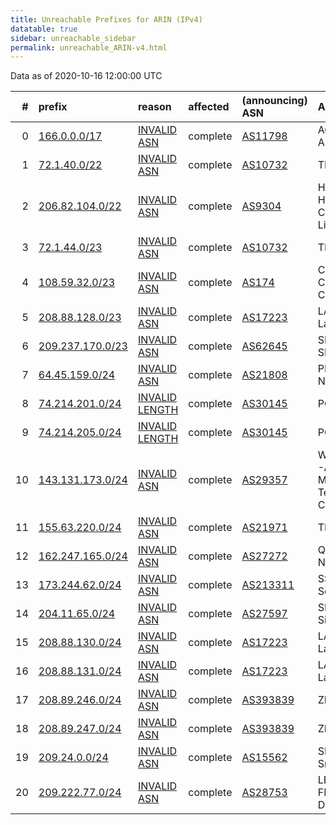 ```yaml
---
title: Unreachable Prefixes for ARIN (IPv4)
datatable: true
sidebar: unreachable_sidebar
permalink: unreachable_ARIN-v4.html
---
```


Data as of 2020-10-16 12:00:00 UTC


<div class="datatable-begin"></div>

|   # | prefix                                                     | reason                                                                                                    | affected   | (announcing) ASN                         | AS Name                                                         |   unreachable /24s |
|----:|:-----------------------------------------------------------|:----------------------------------------------------------------------------------------------------------|:-----------|:-----------------------------------------|:----------------------------------------------------------------|-------------------:|
|   0 | [166.0.0.0/17](https://stat.ripe.net/166.0.0.0/17)         | [INVALID ASN](https://rpki-validator.ripe.net/announcement-preview?asn=AS11798&prefix=166.0.0.0/17)       | complete   | [AS11798](unreachable_AS11798-v4.html)   | ACEDATACENTERS-AS-1                                             |                128 |
|   1 | [72.1.40.0/22](https://stat.ripe.net/72.1.40.0/22)         | [INVALID ASN](https://rpki-validator.ripe.net/announcement-preview?asn=AS10732&prefix=72.1.40.0/22)       | complete   | [AS10732](unreachable_AS10732-v4.html)   | TIERRANET                                                       |                  4 |
|   2 | [206.82.104.0/22](https://stat.ripe.net/206.82.104.0/22)   | [INVALID ASN](https://rpki-validator.ripe.net/announcement-preview?asn=AS9304&prefix=206.82.104.0/22)     | complete   | [AS9304](unreachable_AS9304-v4.html)     | HUTCHISON-AS-AP HGC Global Communications Limited               |                  4 |
|   3 | [72.1.44.0/23](https://stat.ripe.net/72.1.44.0/23)         | [INVALID ASN](https://rpki-validator.ripe.net/announcement-preview?asn=AS10732&prefix=72.1.44.0/23)       | complete   | [AS10732](unreachable_AS10732-v4.html)   | TIERRANET                                                       |                  2 |
|   4 | [108.59.32.0/23](https://stat.ripe.net/108.59.32.0/23)     | [INVALID ASN](https://rpki-validator.ripe.net/announcement-preview?asn=AS174&prefix=108.59.32.0/23)       | complete   | [AS174](unreachable_AS174-v4.html)       | COGENT-174 - Cogent Communications                              |                  2 |
|   5 | [208.88.128.0/23](https://stat.ripe.net/208.88.128.0/23)   | [INVALID ASN](https://rpki-validator.ripe.net/announcement-preview?asn=AS17223&prefix=208.88.128.0/23)    | complete   | [AS17223](unreachable_AS17223-v4.html)   | LATISYS-CHICAGO - Latisys-Chicago                               |                  2 |
|   6 | [209.237.170.0/23](https://stat.ripe.net/209.237.170.0/23) | [INVALID ASN](https://rpki-validator.ripe.net/announcement-preview?asn=AS62645&prefix=209.237.170.0/23)   | complete   | [AS62645](unreachable_AS62645-v4.html)   | SNAPNAMES - SNAPNAMES.COM                                       |                  2 |
|   7 | [64.45.159.0/24](https://stat.ripe.net/64.45.159.0/24)     | [INVALID ASN](https://rpki-validator.ripe.net/announcement-preview?asn=AS21808&prefix=64.45.159.0/24)     | complete   | [AS21808](unreachable_AS21808-v4.html)   | PRLSS - Peerless Network Inc                                    |                  1 |
|   8 | [74.214.201.0/24](https://stat.ripe.net/74.214.201.0/24)   | [INVALID LENGTH](https://rpki-validator.ripe.net/announcement-preview?asn=AS30145&prefix=74.214.201.0/24) | complete   | [AS30145](unreachable_AS30145-v4.html)   | PCUC-AS                                                         |                  1 |
|   9 | [74.214.205.0/24](https://stat.ripe.net/74.214.205.0/24)   | [INVALID LENGTH](https://rpki-validator.ripe.net/announcement-preview?asn=AS30145&prefix=74.214.205.0/24) | complete   | [AS30145](unreachable_AS30145-v4.html)   | PCUC-AS                                                         |                  1 |
|  10 | [143.131.173.0/24](https://stat.ripe.net/143.131.173.0/24) | [INVALID ASN](https://rpki-validator.ripe.net/announcement-preview?asn=AS29357&prefix=143.131.173.0/24)   | complete   | [AS29357](unreachable_AS29357-v4.html)   | WATANIYATELECOM-AS - National Mobile Telecommunications Company |                  1 |
|  11 | [155.63.220.0/24](https://stat.ripe.net/155.63.220.0/24)   | [INVALID ASN](https://rpki-validator.ripe.net/announcement-preview?asn=AS21971&prefix=155.63.220.0/24)    | complete   | [AS21971](unreachable_AS21971-v4.html)   | TRIMBLEMS                                                       |                  1 |
|  12 | [162.247.165.0/24](https://stat.ripe.net/162.247.165.0/24) | [INVALID ASN](https://rpki-validator.ripe.net/announcement-preview?asn=AS27272&prefix=162.247.165.0/24)   | complete   | [AS27272](unreachable_AS27272-v4.html)   | Q9-AS-CAL3 - Q9 Networks Inc.                                   |                  1 |
|  13 | [173.244.62.0/24](https://stat.ripe.net/173.244.62.0/24)   | [INVALID ASN](https://rpki-validator.ripe.net/announcement-preview?asn=AS213311&prefix=173.244.62.0/24)   | complete   | [AS213311](unreachable_AS213311-v4.html) | SS-NLD - Sneaker Server LLC                                     |                  1 |
|  14 | [204.11.65.0/24](https://stat.ripe.net/204.11.65.0/24)     | [INVALID ASN](https://rpki-validator.ripe.net/announcement-preview?asn=AS27597&prefix=204.11.65.0/24)     | complete   | [AS27597](unreachable_AS27597-v4.html)   | SITESERVER-IDC1 - Siteserver Hosting                            |                  1 |
|  15 | [208.88.130.0/24](https://stat.ripe.net/208.88.130.0/24)   | [INVALID ASN](https://rpki-validator.ripe.net/announcement-preview?asn=AS17223&prefix=208.88.130.0/24)    | complete   | [AS17223](unreachable_AS17223-v4.html)   | LATISYS-CHICAGO - Latisys-Chicago                               |                  1 |
|  16 | [208.88.131.0/24](https://stat.ripe.net/208.88.131.0/24)   | [INVALID ASN](https://rpki-validator.ripe.net/announcement-preview?asn=AS17223&prefix=208.88.131.0/24)    | complete   | [AS17223](unreachable_AS17223-v4.html)   | LATISYS-CHICAGO - Latisys-Chicago                               |                  1 |
|  17 | [208.89.246.0/24](https://stat.ripe.net/208.89.246.0/24)   | [INVALID ASN](https://rpki-validator.ripe.net/announcement-preview?asn=AS393839&prefix=208.89.246.0/24)   | complete   | [AS393839](unreachable_AS393839-v4.html) | ZIPWHIP                                                         |                  1 |
|  18 | [208.89.247.0/24](https://stat.ripe.net/208.89.247.0/24)   | [INVALID ASN](https://rpki-validator.ripe.net/announcement-preview?asn=AS393839&prefix=208.89.247.0/24)   | complete   | [AS393839](unreachable_AS393839-v4.html) | ZIPWHIP                                                         |                  1 |
|  19 | [209.24.0.0/24](https://stat.ripe.net/209.24.0.0/24)       | [INVALID ASN](https://rpki-validator.ripe.net/announcement-preview?asn=AS15562&prefix=209.24.0.0/24)      | complete   | [AS15562](unreachable_AS15562-v4.html)   | SNIJDERS - Job Snijders                                         |                  1 |
|  20 | [209.222.77.0/24](https://stat.ripe.net/209.222.77.0/24)   | [INVALID ASN](https://rpki-validator.ripe.net/announcement-preview?asn=AS28753&prefix=209.222.77.0/24)    | complete   | [AS28753](unreachable_AS28753-v4.html)   | LEASEWEB-DE-FRA-10 - Leaseweb Deutschland GmbH                  |                  1 |

<div class="datatable-end"></div>